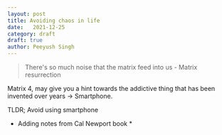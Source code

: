 ```yaml
---
layout: post
title: Avoiding chaos in life
date:	2021-12-25
category: draft
draft: true
author:	Peeyush Singh
---
```


> There's so much noise that the matrix feed into us - Matrix resurrection

Matrix 4, may give you a hint towards the addictive thing that has been invented over years -> Smartphone. 

TLDR; Avoid using smartphone 

* Adding notes from Cal Newport book *
